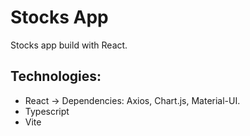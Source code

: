 

# Stocks App 

Stocks app build with React.

## Technologies:
- React -> Dependencies: Axios, Chart.js, Material-UI.
- Typescript
- Vite
